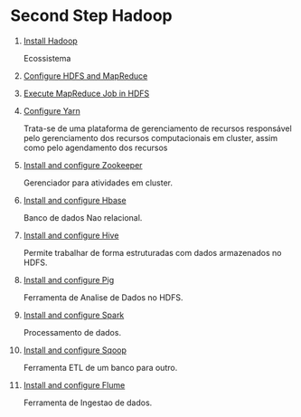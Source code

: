 # Second Step Hadoop

1. [Install Hadoop](./Instructions/Install_Hadoop.md)

    Ecossistema

2. [Configure HDFS and MapReduce](./Instructions/Configure_HDFS_MapReduce.md)
3. [Execute MapReduce Job in HDFS](./Instructions/Execute_Job_HDFS.md)
4. [Configure Yarn](./Instructions/Configure_Yarn.md)

    Trata-se de uma plataforma de gerenciamento de recursos responsável pelo gerenciamento dos recursos computacionais em cluster, assim como pelo agendamento dos recursos

5. [Install and configure Zookeeper](./Instructions/Install_Configure_Zookeper.md)

    Gerenciador para atividades em cluster.

6. [Install and configure Hbase](./Instructions/Install_Configure_Hbase.md)

    Banco de dados Nao relacional.

7. [Install and configure Hive](./Instructions/Install_Configure_Hive.md)

    Permite trabalhar de forma estruturadas com dados armazenados no HDFS.

8. [Install and configure Pig](./Instructions/Install_Configure_Pig.md)

    Ferramenta de Analise de Dados no HDFS.

9. [Install and configure Spark](./Instructions/Install_Configure_Spark.md)

    Processamento de dados.

10. [Install and configure Sqoop](./Instructions/Install_Configure_Sqoop.md)

    Ferramenta ETL de um banco para outro.

11. [Install and configure Flume](./Instructions/Install_Configure_Flume.md)

    Ferramenta de Ingestao de dados.
